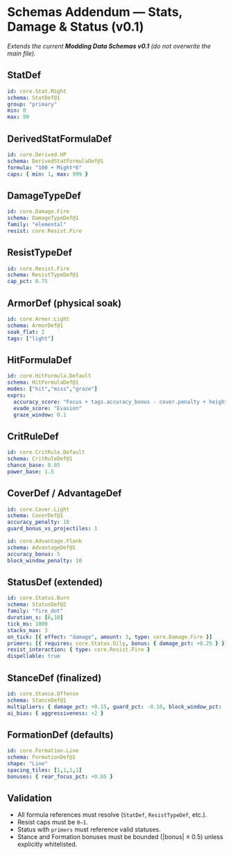 # Schemas Addendum — Stats, Damage & Status (v0.1)
*Extends the current **Modding Data Schemas v0.1** (do not overwrite the main file).*

## StatDef
```yaml
id: core.Stat.Might
schema: StatDef@1
group: "primary"
min: 0
max: 99
```

## DerivedStatFormulaDef
```yaml
id: core.Derived.HP
schema: DerivedStatFormulaDef@1
formula: "100 + Might*6"
caps: { min: 1, max: 999 }
```

## DamageTypeDef
```yaml
id: core.Damage.Fire
schema: DamageTypeDef@1
family: "elemental"
resist: core.Resist.Fire
```

## ResistTypeDef
```yaml
id: core.Resist.Fire
schema: ResistTypeDef@1
cap_pct: 0.75
```

## ArmorDef (physical soak)
```yaml
id: core.Armor.Light
schema: ArmorDef@1
soak_flat: 2
tags: ["light"]
```

## HitFormulaDef
```yaml
id: core.HitFormula.Default
schema: HitFormulaDef@1
modes: ["hit","miss","graze"]
exprs:
  accuracy_score: "Focus + tags.accuracy_bonus - cover.penalty + height.bonus + flank.bonus"
  evade_score: "Evasion"
  graze_window: 0.1
```

## CritRuleDef
```yaml
id: core.CritRule.Default
schema: CritRuleDef@1
chance_base: 0.05
power_base: 1.5
```

## CoverDef / AdvantageDef
```yaml
id: core.Cover.Light
schema: CoverDef@1
accuracy_penalty: 10
guard_bonus_vs_projectiles: 1
```

```yaml
id: core.Advantage.Flank
schema: AdvantageDef@1
accuracy_bonus: 5
block_window_penalty: 10
```

## StatusDef (extended)
```yaml
id: core.Status.Burn
schema: StatusDef@2
family: "fire_dot"
duration_s: [6,10]
tick_ms: 1000
stacks_max: 3
on_tick: [{ effect: "damage", amount: 3, type: core.Damage.Fire }]
primers: [{ requires: core.Status.Oily, bonus: { damage_pct: +0.25 } }]
resist_interaction: { type: core.Resist.Fire }
dispellable: true
```

## StanceDef (finalized)
```yaml
id: core.Stance.Offense
schema: StanceDef@1
multipliers: { damage_pct: +0.15, guard_pct: -0.10, block_window_pct: -0.05 }
ai_bias: { aggressiveness: +2 }
```

## FormationDef (defaults)
```yaml
id: core.Formation.Line
schema: FormationDef@1
shape: "Line"
spacing_tiles: [1,1,1,1]
bonuses: { rear_focus_pct: +0.05 }
```

## Validation
- All formula references must resolve (`StatDef`, `ResistTypeDef`, etc.).
- Resist caps must be `0–1`.
- Status with `primers` must reference valid statuses.
- Stance and Formation bonuses must be bounded (|bonus| ≤ 0.5) unless explicitly whitelisted.
